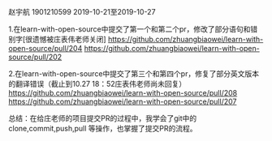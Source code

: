 赵宇航 1901210599
2019-10-21至2019-10-27

1.在learn-with-open-source中提交了第一个和第二个pr，修改了部分语句和错别字[很遗憾被庄表伟老师关闭]
  https://github.com/zhuangbiaowei/learn-with-open-source/pull/204
  https://github.com/zhuangbiaowei/learn-with-open-source/pull/202

2.在learn-with-open-source中提交了第三个和第四个pr，修复了部分英文版本的翻译错误（截止到10.27 18：52庄表伟老师尚未回复）
  https://github.com/zhuangbiaowei/learn-with-open-source/pull/208
  https://github.com/zhuangbiaowei/learn-with-open-source/pull/207
  
总结：在给庄老师的项目提交PR的过程中，我学会了git中的clone,commit,push,pull 等操作，也掌握了提交PR的流程。
